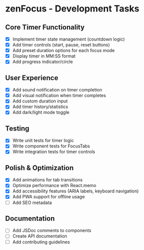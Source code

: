 # zenFocus - Development Tasks

## Core Timer Functionality
- [x] Implement timer state management (countdown logic)
- [x] Add timer controls (start, pause, reset buttons)
- [x] Add preset duration options for each focus mode
- [x] Display timer in MM:SS format
- [x] Add progress indicator/circle

## User Experience
- [x] Add sound notification on timer completion
- [x] Add visual notification when timer completes
- [x] Add custom duration input
- [x] Add timer history/statistics
- [x] Add dark/light mode toggle

## Testing
- [x] Write unit tests for timer logic
- [x] Write component tests for FocusTabs
- [x] Write integration tests for timer controls

## Polish & Optimization
- [x] Add animations for tab transitions
- [x] Optimize performance with React.memo
- [x] Add accessibility features (ARIA labels, keyboard navigation)
- [x] Add PWA support for offline usage
- [ ] Add SEO metadata

## Documentation
- [ ] Add JSDoc comments to components
- [ ] Create API documentation
- [ ] Add contributing guidelines
